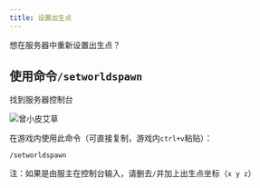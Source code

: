 ```yaml
---
title: 设置出生点
---
```


想在服务器中重新设置出生点？

## 使用命令`/setworldspawn`

找到服务器控制台

![曾小皮艾草](https://www.simpfun.me/assets/images/%E7%BB%88%E7%AB%AF%E8%A7%A3%E6%9E%90-d86ed842811934d638a63900d57cf74c.png)

在游戏内使用此命令（可直接复制，游戏内`ctrl+v`粘贴）：

```
/setworldspawn
```

注：如果是由服主在控制台输入，请删去`/`并加上出生点坐标（`x y z`）

